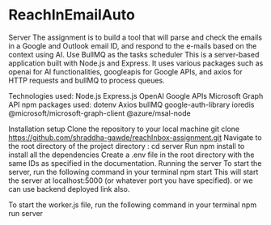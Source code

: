 # ReachInEmailAuto
Server
The assignment is to build a tool that will parse and check the emails in a Google and Outlook email ID, and respond to the e-mails based on the context using AI. Use BullMQ as the tasks scheduler This is a server-based application built with Node.js and Express. It uses various packages such as openai for AI functionalities, googleapis for Google APIs, and axios for HTTP requests and bullMQ to process queues.

Technologies used:
Node.js
Express.js
OpenAI
Google APIs
Microsoft Graph API
npm packages used:
dotenv
Axios
bullMQ
google-auth-library
ioredis
@microsoft/microsoft-graph-client
@azure/msal-node

Installation setup
Clone the repository to your local machine
git clone https://github.com/shraddha-gawde/reachInbox-assignment.git
Navigate to the root directory of the project directory :
cd server
Run npm install to install all the dependencies
Create a .env file in the root directory with the same IDs as specified in the documentation.
Running the server
To start the server, run the following command in your terminal
npm start
This will start the server at localhost:5000 (or whatever port you have specified). or we can use backend deployed link also.

To start the worker.js file, run the following command in your terminal
npm run server
